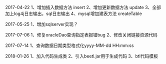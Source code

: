 2017-04-22
1、增加插入数据方法 insert
2、增加更新数据方法 update
3、全部加上log4j日志输出，sql日志输出
4、mysql增加建表方法 createTable

2017-05-25
1、增加sqlserver实现？

2017-07-06
1、修复oracleDao查询指定表报错bug
2、修改关闭链接资源代码

2017-07-14
1、查询数据日期类型格式化yyyy-MM-dd HH:mm:ss

2018-01-26
1、加入代码生成类
2、引入beetl.jar用于生成代码
3、btl代码模板